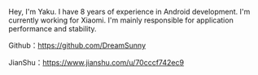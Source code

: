 Hey, I'm Yaku. I have 8 years of experience in Android development. I'm currently working for Xiaomi. I'm mainly responsible for application performance and stability.



Github：<https://github.com/DreamSunny> 

JianShu：<https://www.jianshu.com/u/70cccf742ec9>
